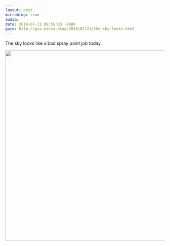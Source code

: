 ```yaml
---
layout: post
microblog: true
audio: 
date: 2018-07-21 06:55:03 -0600
guid: http://gio.micro.blog/2018/07/21/the-sky-looks.html
---
```

The sky looks like a bad spray paint job today.

<img src="http://microblog.stevegio.net/uploads/2018/e5c84998ad.jpg" width="600" height="599" />
